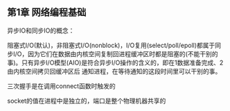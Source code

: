 ## 第1章 网络编程基础

异步IO和同步IO的概念：

阻塞式I/O(默认)，非阻塞式I/O(nonblock)，I/O复用(select/poll/epoll)都属于同步I/O，因为它们在数据由内核空间复制回进程缓冲区时都是阻塞的(不能干别的事)。只有异步I/O模型(AIO)是符合异步I/O操作的含义的，即在1数据准备完成、2由内核空间拷贝回缓冲区后 通知进程，在等待通知的这段时间里可以干别的事。

三次握手是在调用connect函数时触发的

socket的值在进程中是独立的，端口是整个物理机器共享的

